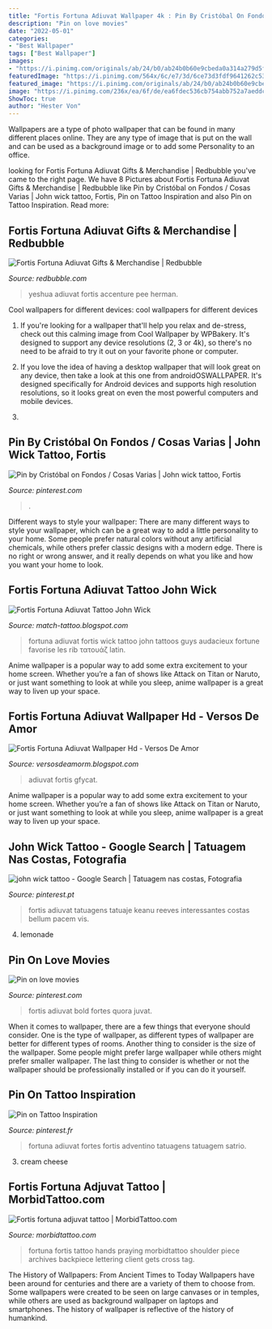 ```yaml
---
title: "Fortis Fortuna Adiuvat Wallpaper 4k : Pin By Cristóbal On Fondos / Cosas Varias"
description: "Pin on love movies"
date: "2022-05-01"
categories:
- "Best Wallpaper"
tags: ["Best Wallpaper"]
images:
- "https://i.pinimg.com/originals/ab/24/b0/ab24b0b60e9cbeda0a314a279d5f1ae7.jpg"
featuredImage: "https://i.pinimg.com/564x/6c/e7/3d/6ce73d3fdf9641262c53ae5ef6f322dc.jpg"
featured_image: "https://i.pinimg.com/originals/ab/24/b0/ab24b0b60e9cbeda0a314a279d5f1ae7.jpg"
image: "https://i.pinimg.com/236x/ea/6f/de/ea6fdec536cb754abb752a7aeddc2f9b.jpg?nii=t"
ShowToc: true
author: "Hester Von"
---
```





Wallpapers are a type of photo wallpaper that can be found in many different places online. They are any type of image that is put on the wall and can be used as a background image or to add some Personality to an office.

	

		
looking for Fortis Fortuna Adiuvat Gifts &amp; Merchandise | Redbubble you've came to the right page. We have 8 Pictures about Fortis Fortuna Adiuvat Gifts &amp; Merchandise | Redbubble like Pin by Cristóbal on Fondos / Cosas Varias | John wick tattoo, Fortis, Pin on Tattoo Inspiration and also Pin on Tattoo Inspiration. Read more:
		
    
## Fortis Fortuna Adiuvat Gifts &amp; Merchandise | Redbubble

<img loading=lazy src="https://ih1.redbubble.net/image.1320389283.6951/ssrco,classic_tee,mens,fafafa:ca443f4786,front_alt,square_product,600x600.u5.jpg" onerror="this.onerror=null;this.src='https://tse1.mm.bing.net/th?id=OIP.Xcxl8avxXtXlYYvivCkEPAHaHZ&amp;pid=15.1';" alt="Fortis Fortuna Adiuvat Gifts &amp; Merchandise | Redbubble">

_Source: redbubble.com_

>yeshua adiuvat fortis accenture pee herman. 

	

Cool wallpapers for different devices:
cool wallpapers for different devices 

1. If you're looking for a wallpaper that'll help you relax and de-stress, check out this calming image from Cool Wallpaper by WPBakery. It's designed to support any device resolutions (2, 3 or 4k), so there's no need to be afraid to try it out on your favorite phone or computer.

2. If you love the idea of having a desktop wallpaper that will look great on any device, then take a look at this one from androidOSWALLPAPER. It's designed specifically for Android devices and supports high resolution resolutions, so it looks great on even the most powerful computers and mobile devices.

3.

    
## Pin By Cristóbal On Fondos / Cosas Varias | John Wick Tattoo, Fortis

<img loading=lazy src="https://i.pinimg.com/originals/bd/d3/80/bdd3809b41d0b6d51499ec0775df88a5.jpg" onerror="this.onerror=null;this.src='https://tse3.mm.bing.net/th?id=OIP.SoDKkM1i9y_z0RFe9UkyPwHaHa&amp;pid=15.1';" alt="Pin by Cristóbal on Fondos / Cosas Varias | John wick tattoo, Fortis">

_Source: pinterest.com_

>. 

	

Different ways to style your wallpaper:
There are many different ways to style your wallpaper, which can be a great way to add a little personality to your home. Some people prefer natural colors without any artificial chemicals, while others prefer classic designs with a modern edge. There is no right or wrong answer, and it really depends on what you like and how you want your home to look.

    
## Fortis Fortuna Adiuvat Tattoo John Wick

<img loading=lazy src="https://i.pinimg.com/564x/6c/e7/3d/6ce73d3fdf9641262c53ae5ef6f322dc.jpg" onerror="this.onerror=null;this.src='https://tse2.mm.bing.net/th?id=OIP.KS2ShuYs_zH49tBbhY_NuwHaHa&amp;pid=15.1';" alt="Fortis Fortuna Adiuvat Tattoo John Wick">

_Source: match-tattoo.blogspot.com_

>fortuna adiuvat fortis wick tattoo john tattoos guys audacieux fortune favorise les rib τατουάζ latin. 

	

Anime wallpaper is a popular way to add some extra excitement to your home screen. Whether you’re a fan of shows like Attack on Titan or Naruto, or just want something to look at while you sleep, anime wallpaper is a great way to liven up your space.

    
## Fortis Fortuna Adiuvat Wallpaper Hd - Versos De Amor

<img loading=lazy src="https://thumbs.gfycat.com/ExaltedFrankKomododragon-poster.jpg" onerror="this.onerror=null;this.src='https://tse1.mm.bing.net/th?id=OIP.K3H1l83Si60wbSrsiFJcRwHaEK&amp;pid=15.1';" alt="Fortis Fortuna Adiuvat Wallpaper Hd - Versos De Amor">

_Source: versosdeamorm.blogspot.com_

>adiuvat fortis gfycat. 

	

Anime wallpaper is a popular way to add some extra excitement to your home screen. Whether you’re a fan of shows like Attack on Titan or Naruto, or just want something to look at while you sleep, anime wallpaper is a great way to liven up your space.

    
## John Wick Tattoo - Google Search | Tatuagem Nas Costas, Fotografia

<img loading=lazy src="https://i.pinimg.com/236x/ea/6f/de/ea6fdec536cb754abb752a7aeddc2f9b.jpg?nii=t" onerror="this.onerror=null;this.src='https://tse2.mm.bing.net/th?id=OIP.N_QcClyPivnTPByVXkUwAwAAAA&amp;pid=15.1';" alt="john wick tattoo - Google Search | Tatuagem nas costas, Fotografia">

_Source: pinterest.pt_

>fortis adiuvat tatuagens tatuaje keanu reeves interessantes costas bellum pacem vis. 

	

4. lemonade 

    
## Pin On Love Movies

<img loading=lazy src="https://i.pinimg.com/originals/ab/24/b0/ab24b0b60e9cbeda0a314a279d5f1ae7.jpg" onerror="this.onerror=null;this.src='https://tse3.mm.bing.net/th?id=OIP.LsehilibCtYQeXrZc4cFvgHaKh&amp;pid=15.1';" alt="Pin on love movies">

_Source: pinterest.com_

>fortis adiuvat bold fortes quora juvat. 

	

When it comes to wallpaper, there are a few things that everyone should consider. One is the type of wallpaper, as different types of wallpaper are better for different types of rooms. Another thing to consider is the size of the wallpaper. Some people might prefer large wallpaper while others might prefer smaller wallpaper. The last thing to consider is whether or not the wallpaper should be professionally installed or if you can do it yourself.

    
## Pin On Tattoo Inspiration

<img loading=lazy src="https://i.pinimg.com/originals/0a/4a/81/0a4a81903b03ca6e7d2b326d9bdc2f50.png" onerror="this.onerror=null;this.src='https://tse4.mm.bing.net/th?id=OIP._V0UnduVp80AWs-WgSHfnQHaCm&amp;pid=15.1';" alt="Pin on Tattoo Inspiration">

_Source: pinterest.fr_

>fortuna adiuvat fortes fortis adventino tatuagens tatuagem satrio. 

	

3. cream cheese 

    
## Fortis Fortuna Adjuvat Tattoo | MorbidTattoo.com

<img loading=lazy src="https://i2.wp.com/www.morbidtattoo.com/wp-content/uploads/2017/08/IMG_20170820_100628_677.jpg" onerror="this.onerror=null;this.src='https://tse2.mm.bing.net/th?id=OIP.LTRROeLWHLQl6sDTHfTDxQHaHa&amp;pid=15.1';" alt="Fortis fortuna adjuvat tattoo | MorbidTattoo.com">

_Source: morbidtattoo.com_

>fortuna fortis tattoo hands praying morbidtattoo shoulder piece archives backpiece lettering client gets cross tag. 

	

The History of Wallpapers: From Ancient Times to Today
Wallpapers have been around for centuries and there are a variety of them to choose from. Some wallpapers were created to be seen on large canvases or in temples, while others are used as background wallpaper on laptops and smartphones. The history of wallpaper is reflective of the history of humankind.

